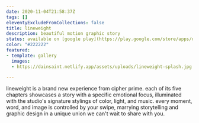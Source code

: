 ```yaml
---
date: 2020-11-04T21:58:37Z
tags: []
eleventyExcludeFromCollections: false
title: lineweight
description: beautiful motion graphic story
status: available on [google play](https://play.google.com/store/apps/details?id=com.thelabel.android.lineweight)
color: "#222222"
featured:
- template: gallery
  images:
  - https://dainsaint.netlify.app/assets/uploads/lineweight-splash.jpg

---
```

lineweight is a brand new experience from cipher prime. each of its five chapters showcases a story with a specific emotional focus, illuminated with the studio's signature stylings of color, light, and music. every moment, word, and image is controlled by your swipe, marrying storytelling and graphic design in a unique union we can't wait to share with you.